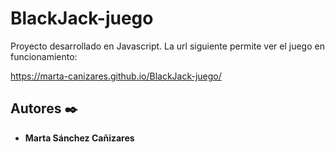 # BlackJack-juego

Proyecto desarrollado en Javascript.
La url siguiente permite ver el juego en funcionamiento:

https://marta-canizares.github.io/BlackJack-juego/

## Autores ✒️

* **Marta Sánchez Cañizares** 


